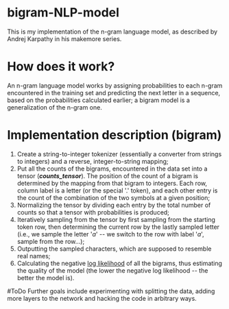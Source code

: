 # bigram-NLP-model
This is my implementation of the n-gram language model, as described by Andrej Karpathy in his makemore series.

# How does it work?
An n-gram language model works by assigning probabilities to each n-gram encountered in the training set and predicting the next letter in a sequence, based on the probabilities calculated earlier; a bigram model is a generalization of the n-gram one. 

# Implementation description (bigram)
1) Create a string-to-integer tokenizer (essentially a converter from strings to integers) and a reverse, integer-to-string mapping;
2) Put all the counts of the bigrams, encountered in the data set into a tensor (***counts_tensor***). The position of the count of a bigram is determined by the mapping from that bigram to integers. Each row, column label is a letter (or the special '.' token), and each other entry is the count of the combination of the two symbols at a given position; 
3) Normalizing the tensor by dividing each entry by the total number of counts so that a tensor with probabilities is produced;
4) Iteratively sampling from the tensor by first sampling from the starting token row, then determining the current row by the lastly sampled letter (i.e., we sample the letter '*a*' -- we switch to the row with label '*a*', sample from the row...);
5) Outputting the sampled characters, which are supposed to resemble real names;
6) Calculating the negative [log likelihood](https://www.statisticshowto.com/log-likelihood-function/) of all the bigrams, thus estimating the quality of the model (the lower the negative log likelihood -- the better the model is).

#ToDo
Further goals include experimenting with splitting the data, adding more layers to the network and hacking the code in arbitrary ways. 

